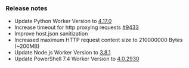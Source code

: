 ### Release notes

<!-- Please add your release notes in the following format:
- My change description (#PR)
-->
- Update Python Worker Version to [4.17.0](https://github.com/Azure/azure-functions-python-worker/releases/tag/4.17.0)
- Increase timeout for http proxying requests [#9433](https://github.com/Azure/azure-functions-host/pull/9433)
- Improve host.json sanitization
- Increased maximum HTTP request content size to 210000000 Bytes (~200MB)
- Update Node.js Worker Version to [3.8.1](https://github.com/Azure/azure-functions-nodejs-worker/releases/tag/v3.8.1)
- Update PowerShell 7.4 Worker Version to [4.0.2930](https://github.com/Azure/azure-functions-powershell-worker/releases/tag/v4.0.2930)
